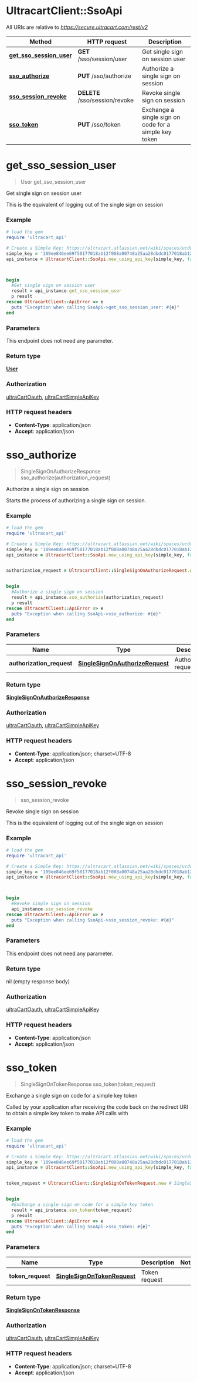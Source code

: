 # UltracartClient::SsoApi

All URIs are relative to *https://secure.ultracart.com/rest/v2*

Method | HTTP request | Description
------------- | ------------- | -------------
[**get_sso_session_user**](SsoApi.md#get_sso_session_user) | **GET** /sso/session/user | Get single sign on session user
[**sso_authorize**](SsoApi.md#sso_authorize) | **PUT** /sso/authorize | Authorize a single sign on session
[**sso_session_revoke**](SsoApi.md#sso_session_revoke) | **DELETE** /sso/session/revoke | Revoke single sign on session
[**sso_token**](SsoApi.md#sso_token) | **PUT** /sso/token | Exchange a single sign on code for a simple key token


# **get_sso_session_user**
> User get_sso_session_user

Get single sign on session user

This is the equivalent of logging out of the single sign on session 

### Example
```ruby
# load the gem
require 'ultracart_api'

# Create a Simple Key: https://ultracart.atlassian.net/wiki/spaces/ucdoc/pages/38688545/API+Simple+Key
simple_key = '109ee846ee69f50177018ab12f008a00748a25aa28dbdc0177018ab12f008a00'
api_instance = UltracartClient::SsoApi.new_using_api_key(simple_key, false, false)



begin
  #Get single sign on session user
  result = api_instance.get_sso_session_user
  p result
rescue UltracartClient::ApiError => e
  puts "Exception when calling SsoApi->get_sso_session_user: #{e}"
end
```

### Parameters
This endpoint does not need any parameter.

### Return type

[**User**](User.md)

### Authorization

[ultraCartOauth](../README.md#ultraCartOauth), [ultraCartSimpleApiKey](../README.md#ultraCartSimpleApiKey)

### HTTP request headers

 - **Content-Type**: application/json
 - **Accept**: application/json



# **sso_authorize**
> SingleSignOnAuthorizeResponse sso_authorize(authorization_request)

Authorize a single sign on session

Starts the process of authorizing a single sign on session. 

### Example
```ruby
# load the gem
require 'ultracart_api'

# Create a Simple Key: https://ultracart.atlassian.net/wiki/spaces/ucdoc/pages/38688545/API+Simple+Key
simple_key = '109ee846ee69f50177018ab12f008a00748a25aa28dbdc0177018ab12f008a00'
api_instance = UltracartClient::SsoApi.new_using_api_key(simple_key, false, false)


authorization_request = UltracartClient::SingleSignOnAuthorizeRequest.new # SingleSignOnAuthorizeRequest | Authorization request


begin
  #Authorize a single sign on session
  result = api_instance.sso_authorize(authorization_request)
  p result
rescue UltracartClient::ApiError => e
  puts "Exception when calling SsoApi->sso_authorize: #{e}"
end
```

### Parameters

Name | Type | Description  | Notes
------------- | ------------- | ------------- | -------------
 **authorization_request** | [**SingleSignOnAuthorizeRequest**](SingleSignOnAuthorizeRequest.md)| Authorization request | 

### Return type

[**SingleSignOnAuthorizeResponse**](SingleSignOnAuthorizeResponse.md)

### Authorization

[ultraCartOauth](../README.md#ultraCartOauth), [ultraCartSimpleApiKey](../README.md#ultraCartSimpleApiKey)

### HTTP request headers

 - **Content-Type**: application/json; charset=UTF-8
 - **Accept**: application/json



# **sso_session_revoke**
> sso_session_revoke

Revoke single sign on session

This is the equivalent of logging out of the single sign on session 

### Example
```ruby
# load the gem
require 'ultracart_api'

# Create a Simple Key: https://ultracart.atlassian.net/wiki/spaces/ucdoc/pages/38688545/API+Simple+Key
simple_key = '109ee846ee69f50177018ab12f008a00748a25aa28dbdc0177018ab12f008a00'
api_instance = UltracartClient::SsoApi.new_using_api_key(simple_key, false, false)



begin
  #Revoke single sign on session
  api_instance.sso_session_revoke
rescue UltracartClient::ApiError => e
  puts "Exception when calling SsoApi->sso_session_revoke: #{e}"
end
```

### Parameters
This endpoint does not need any parameter.

### Return type

nil (empty response body)

### Authorization

[ultraCartOauth](../README.md#ultraCartOauth), [ultraCartSimpleApiKey](../README.md#ultraCartSimpleApiKey)

### HTTP request headers

 - **Content-Type**: application/json
 - **Accept**: application/json



# **sso_token**
> SingleSignOnTokenResponse sso_token(token_request)

Exchange a single sign on code for a simple key token

Called by your application after receiving the code back on the redirect URI to obtain a simple key token to make API calls with 

### Example
```ruby
# load the gem
require 'ultracart_api'

# Create a Simple Key: https://ultracart.atlassian.net/wiki/spaces/ucdoc/pages/38688545/API+Simple+Key
simple_key = '109ee846ee69f50177018ab12f008a00748a25aa28dbdc0177018ab12f008a00'
api_instance = UltracartClient::SsoApi.new_using_api_key(simple_key, false, false)


token_request = UltracartClient::SingleSignOnTokenRequest.new # SingleSignOnTokenRequest | Token request


begin
  #Exchange a single sign on code for a simple key token
  result = api_instance.sso_token(token_request)
  p result
rescue UltracartClient::ApiError => e
  puts "Exception when calling SsoApi->sso_token: #{e}"
end
```

### Parameters

Name | Type | Description  | Notes
------------- | ------------- | ------------- | -------------
 **token_request** | [**SingleSignOnTokenRequest**](SingleSignOnTokenRequest.md)| Token request | 

### Return type

[**SingleSignOnTokenResponse**](SingleSignOnTokenResponse.md)

### Authorization

[ultraCartOauth](../README.md#ultraCartOauth), [ultraCartSimpleApiKey](../README.md#ultraCartSimpleApiKey)

### HTTP request headers

 - **Content-Type**: application/json; charset=UTF-8
 - **Accept**: application/json



